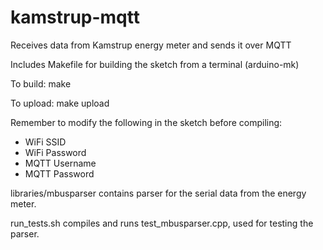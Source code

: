 # kamstrup-mqtt
Receives data from Kamstrup energy meter and sends it over MQTT

Includes Makefile for building the sketch from a terminal (arduino-mk)

To build:
make

To upload:
make upload

Remember to modify the following in the sketch before compiling:
* WiFi SSID
* WiFi Password
* MQTT Username
* MQTT Password

libraries/mbusparser contains parser for the serial data from the energy meter.

run_tests.sh compiles and runs test_mbusparser.cpp, used for testing the parser.
